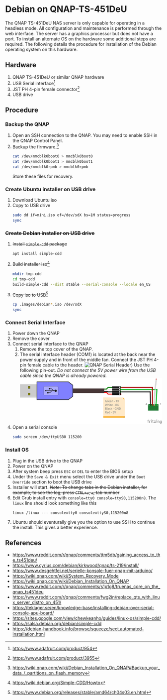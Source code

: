 # Debian on QNAP-TS-451DeU
The QNAP TS-451DeU NAS server is only capable for operating in a headless mode.  All configuration and maintenance is performed through the web interface.  The server has a graphics processor but does not have a port.  To install an alternate OS on the hardware some additional steps are required.  The following details the procedure for installation of the Debian operating system on this hardware.

## Hardware
1. QNAP TS-451DeU or similar QNAP hardware
2. USB Serial interface[^1]
3. JST PH 4-pin female connector[^2]
4. USB drive
   
## Procedure
### Backup the QNAP
1. Open an SSH connection to the QNAP.
   You may need to enable SSH in the QNAP Control Panel.
3. Backup the firmware.[^4]
   ```bash
   cat /dev/mmcblk0boot0 > mmcblk0boot0
   cat /dev/mmcblk0boot1 > mmcblk0boot1
   cat /dev/mmcblk0rpmb > mmcblk0rpmb
   ```
   Store these files for recovery.

### Create Ubuntu installer on USB drive
1. Download Ubuntu iso
2. Copy to USB drive
   ```bash
   sudo dd if=mini.iso of=/dev/sdX bs=1M status=progress
   sync
   ```

### ~~Create Debian installer on USB drive~~
1. ~~Install `simple-cdd` package~~
   ```bash
   apt install simple-cdd
   ```
2. ~~Build installer iso[^5]~~
   ```bash
   mkdir tmp-cdd
   cd tmp-cdd
   build-simple-cdd --dist stable --serial-console --locale en_US
   ```
4. ~~Copy iso to USB[^3]~~
   ```bash
   cp .images/debian*.iso /dev/sdX
   sync
   ```

### Connect Serial Interface
1. Power down the QNAP
2. Remove the cover
3. Connect serial interface to the QNAP
   1. Remove the top cover of the QNAP.
   2. The serial interface header (COM1) is located at the back near the power supply and in front of the middle fan.  Connect the JST PH 4-pin female cable to the header.
      ![QNAP Serial Header)](QNAP-serial-header.png)
      Use the following pin-out. _Do not connect the 5V power wire from the USB cable since the QNAP is already powered._
      ![QNAP Serial Connection (Breadboard)](QNAP-serial_bb.png)
4. Open a serial console
   ```bash
   sudo screen /dev/ttyUSB0 115200
   ```
### Install OS
1. Plug in the USB drive to the QNAP
2. Power on the QNAP
3. After system beep press `ESC` or `DEL` to enter the BIOS setup
4. Under the `Save & Exit` menu select the USB drive under the `Boot Override` section to boot the USB drive
5. Installer will start.
      ~~_Note_: To change tabs in the Debian installer, for example, to see the log, press `CTRL+a`, `a`, tab number~~
6. Edit Grub install entry with `console=tty0 console=ttyS0,115200n8`.  The `linux` line should look something like this
   ```
   linux /linux --- console=tty0 console=ttyS0,115200n8
   ```
8. Ubuntu should eventurally give you the option to use SSH to continue the install.  This gives a better experience.

## References
- https://www.reddit.com/r/qnap/comments/ttm5db/gaining_access_to_the_ts451deu/
- https://www.cyrius.com/debian/kirkwood/qnap/ts-219/install/
- https://www.desgehtfei.net/serielle-konsole-fuer-qnap-mit-arduino/
- https://wiki.qnap.com/wiki/System_Recovery_Mode
- https://wiki.qnap.com/wiki/Debian_Installation_On_QNAP
- https://www.reddit.com/r/qnap/comments/s1p1g8/truenas_core_on_the_qnap_ts451deu
- https://www.reddit.com/r/qnap/comments/fwg2in/replace_qts_with_linux_server_distro_on_451/
- https://teklager.se/en/knowledge-base/installing-debian-over-serial-console-apu-board/
- https://sites.google.com/view/chewkeanho/guides/linux-os/simple-cdd/
- https://salsa.debian.org/debian/simple-cdd
- https://debian-handbook.info/browse/squeeze/sect.automated-installation.html

[^1]: https://www.adafruit.com/product/954
[^2]: https://www.adafruit.com/product/3955 
[^3]: https://www.debian.org/releases/stable/amd64/ch04s03.en.html
[^4]: https://wiki.qnap.com/wiki/Debian_Installation_On_QNAP#Backup_your_data_/_partitions_on_flash_memory
[^5]: https://wiki.debian.org/Simple-CDD/Howto
[^6]: https://www.thomas-krenn.com/en/wiki/Installing_Ubuntu_20.04_via_a_serial_console
